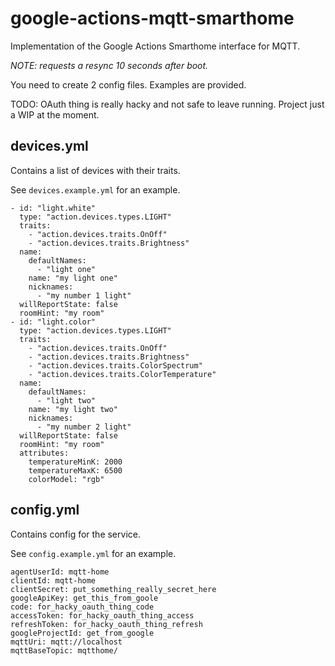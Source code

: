 # google-actions-mqtt-smarthome

Implementation of the Google Actions Smarthome interface for MQTT.

_NOTE: requests a resync 10 seconds after boot._

You need to create 2 config files. Examples are provided.

TODO: OAuth thing is really hacky and not safe to leave running. Project just a WIP at the moment.

## devices.yml

Contains a list of devices with their traits.

See `devices.example.yml` for an example.

```
- id: "light.white"
  type: "action.devices.types.LIGHT"
  traits:
    - "action.devices.traits.OnOff"
    - "action.devices.traits.Brightness"
  name:
    defaultNames:
      - "light one"
    name: "my light one"
    nicknames:
      - "my number 1 light"
  willReportState: false
  roomHint: "my room"
- id: "light.color"
  type: "action.devices.types.LIGHT"
  traits:
    - "action.devices.traits.OnOff"
    - "action.devices.traits.Brightness"
    - "action.devices.traits.ColorSpectrum"
    - "action.devices.traits.ColorTemperature"
  name:
    defaultNames:
      - "light two"
    name: "my light two"
    nicknames:
      - "my number 2 light"
  willReportState: false
  roomHint: "my room"
  attributes:
    temperatureMinK: 2000
    temperatureMaxK: 6500
    colorModel: "rgb"
```

## config.yml

Contains config for the service.

See `config.example.yml` for an example.

```
agentUserId: mqtt-home
clientId: mqtt-home
clientSecret: put_something_really_secret_here
googleApiKey: get_this_from_goole
code: for_hacky_oauth_thing_code
accessToken: for_hacky_oauth_thing_access
refreshToken: for_hacky_oauth_thing_refresh
googleProjectId: get_from_google
mqttUri: mqtt://localhost
mqttBaseTopic: mqtthome/
```
